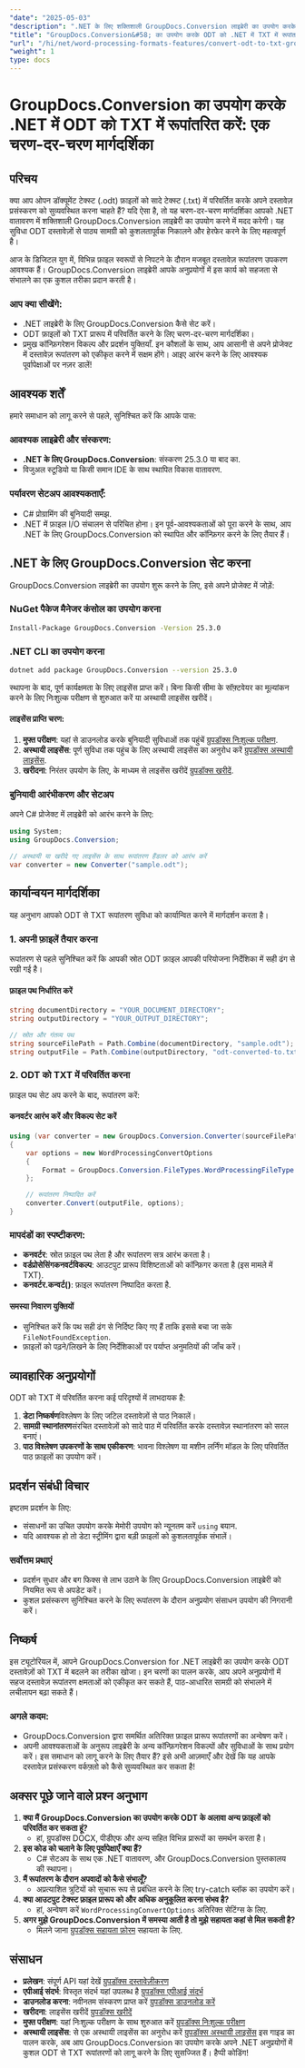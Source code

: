```yaml
---
"date": "2025-05-03"
"description": ".NET के लिए शक्तिशाली GroupDocs.Conversion लाइब्रेरी का उपयोग करके ओपन डॉक्यूमेंट टेक्स्ट फ़ाइलों (.odt) को सादे टेक्स्ट (.txt) में कुशलतापूर्वक परिवर्तित करना सीखें। इस आसान-से-अनुसरण ट्यूटोरियल के साथ अपने दस्तावेज़ प्रसंस्करण को सुव्यवस्थित करें।"
"title": "GroupDocs.Conversion&#58; का उपयोग करके ODT को .NET में TXT में रूपांतरित करें एक चरण-दर-चरण मार्गदर्शिका"
"url": "/hi/net/word-processing-formats-features/convert-odt-to-txt-groupdocs-net/"
"weight": 1
type: docs
---
```

# GroupDocs.Conversion का उपयोग करके .NET में ODT को TXT में रूपांतरित करें: एक चरण-दर-चरण मार्गदर्शिका
## परिचय
क्या आप ओपन डॉक्यूमेंट टेक्स्ट (.odt) फ़ाइलों को सादे टेक्स्ट (.txt) में परिवर्तित करके अपने दस्तावेज़ प्रसंस्करण को सुव्यवस्थित करना चाहते हैं? यदि ऐसा है, तो यह चरण-दर-चरण मार्गदर्शिका आपको .NET वातावरण में शक्तिशाली GroupDocs.Conversion लाइब्रेरी का उपयोग करने में मदद करेगी। यह सुविधा ODT दस्तावेज़ों से पाठ्य सामग्री को कुशलतापूर्वक निकालने और हेरफेर करने के लिए महत्वपूर्ण है।

आज के डिजिटल युग में, विभिन्न फ़ाइल स्वरूपों से निपटने के दौरान मजबूत दस्तावेज़ रूपांतरण उपकरण आवश्यक हैं। GroupDocs.Conversion लाइब्रेरी आपके अनुप्रयोगों में इस कार्य को सहजता से संभालने का एक कुशल तरीका प्रदान करती है। 
### आप क्या सीखेंगे:
- .NET लाइब्रेरी के लिए GroupDocs.Conversion कैसे सेट करें।
- ODT फ़ाइलों को TXT प्रारूप में परिवर्तित करने के लिए चरण-दर-चरण मार्गदर्शिका।
- प्रमुख कॉन्फ़िगरेशन विकल्प और प्रदर्शन युक्तियाँ.
इन कौशलों के साथ, आप आसानी से अपने प्रोजेक्ट में दस्तावेज़ रूपांतरण को एकीकृत करने में सक्षम होंगे। आइए आरंभ करने के लिए आवश्यक पूर्वापेक्षाओं पर नज़र डालें!
## आवश्यक शर्तें
हमारे समाधान को लागू करने से पहले, सुनिश्चित करें कि आपके पास:
### आवश्यक लाइब्रेरी और संस्करण:
- **.NET के लिए GroupDocs.Conversion**: संस्करण 25.3.0 या बाद का.
- विजुअल स्टूडियो या किसी समान IDE के साथ स्थापित विकास वातावरण.
### पर्यावरण सेटअप आवश्यकताएँ:
- C# प्रोग्रामिंग की बुनियादी समझ.
- .NET में फ़ाइल I/O संचालन से परिचित होना।
इन पूर्व-आवश्यकताओं को पूरा करने के साथ, आप .NET के लिए GroupDocs.Conversion को स्थापित और कॉन्फ़िगर करने के लिए तैयार हैं।
## .NET के लिए GroupDocs.Conversion सेट करना
GroupDocs.Conversion लाइब्रेरी का उपयोग शुरू करने के लिए, इसे अपने प्रोजेक्ट में जोड़ें:
### NuGet पैकेज मैनेजर कंसोल का उपयोग करना
```bash
Install-Package GroupDocs.Conversion -Version 25.3.0
```
### .NET CLI का उपयोग करना
```bash
dotnet add package GroupDocs.Conversion --version 25.3.0
```
स्थापना के बाद, पूर्ण कार्यक्षमता के लिए लाइसेंस प्राप्त करें। बिना किसी सीमा के सॉफ़्टवेयर का मूल्यांकन करने के लिए निःशुल्क परीक्षण से शुरुआत करें या अस्थायी लाइसेंस खरीदें।
#### लाइसेंस प्राप्ति चरण:
1. **मुफ्त परीक्षण**: यहां से डाउनलोड करके बुनियादी सुविधाओं तक पहुंचें [ग्रुपडॉक्स निःशुल्क परीक्षण](https://releases.groupdocs.com/conversion/net/).
2. **अस्थायी लाइसेंस**: पूर्ण सुविधा तक पहुंच के लिए अस्थायी लाइसेंस का अनुरोध करें [ग्रुपडॉक्स अस्थायी लाइसेंस](https://purchase.groupdocs.com/temporary-license/).
3. **खरीदना**: निरंतर उपयोग के लिए, के माध्यम से लाइसेंस खरीदें [ग्रुपडॉक्स खरीदें](https://purchase.groupdocs.com/buy).
### बुनियादी आरंभीकरण और सेटअप
अपने C# प्रोजेक्ट में लाइब्रेरी को आरंभ करने के लिए:
```csharp
using System;
using GroupDocs.Conversion;

// अस्थायी या खरीदे गए लाइसेंस के साथ रूपांतरण हैंडलर को आरंभ करें
var converter = new Converter("sample.odt");
```
## कार्यान्वयन मार्गदर्शिका
यह अनुभाग आपको ODT से TXT रूपांतरण सुविधा को कार्यान्वित करने में मार्गदर्शन करता है।
### 1. अपनी फ़ाइलें तैयार करना
रूपांतरण से पहले सुनिश्चित करें कि आपकी स्रोत ODT फ़ाइल आपकी परियोजना निर्देशिका में सही ढंग से रखी गई है।
#### फ़ाइल पथ निर्धारित करें
```csharp
string documentDirectory = "YOUR_DOCUMENT_DIRECTORY";
string outputDirectory = "YOUR_OUTPUT_DIRECTORY";

// स्रोत और गंतव्य पथ
string sourceFilePath = Path.Combine(documentDirectory, "sample.odt");
string outputFile = Path.Combine(outputDirectory, "odt-converted-to.txt");
```
### 2. ODT को TXT में परिवर्तित करना
फ़ाइल पथ सेट अप करने के बाद, रूपांतरण करें:
#### कनवर्टर आरंभ करें और विकल्प सेट करें
```csharp
using (var converter = new GroupDocs.Conversion.Converter(sourceFilePath))
{
    var options = new WordProcessingConvertOptions
    {
        Format = GroupDocs.Conversion.FileTypes.WordProcessingFileType.Txt
    };

    // रूपांतरण निष्पादित करें
    converter.Convert(outputFile, options);
}
```
### मापदंडों का स्पष्टीकरण:
- **कनवर्टर**: स्रोत फ़ाइल पथ लेता है और रूपांतरण सत्र आरंभ करता है।
- **वर्डप्रोसेसिंगकनवर्टविकल्प**: आउटपुट प्रारूप विशिष्टताओं को कॉन्फ़िगर करता है (इस मामले में TXT).
- **कनवर्टर.कन्वर्ट()**: फ़ाइल रूपांतरण निष्पादित करता है.
#### समस्या निवारण युक्तियों
- सुनिश्चित करें कि पथ सही ढंग से निर्दिष्ट किए गए हैं ताकि इससे बचा जा सके `FileNotFoundException`.
- फ़ाइलों को पढ़ने/लिखने के लिए निर्देशिकाओं पर पर्याप्त अनुमतियों की जाँच करें।
## व्यावहारिक अनुप्रयोगों
ODT को TXT में परिवर्तित करना कई परिदृश्यों में लाभदायक है:
1. **डेटा निष्कर्षण**विश्लेषण के लिए जटिल दस्तावेज़ों से पाठ निकालें।
2. **सामग्री स्थानांतरण**संरचित दस्तावेज़ों को सादे पाठ में परिवर्तित करके दस्तावेज़ स्थानांतरण को सरल बनाएं।
3. **पाठ विश्लेषण उपकरणों के साथ एकीकरण**: भावना विश्लेषण या मशीन लर्निंग मॉडल के लिए परिवर्तित पाठ फ़ाइलों का उपयोग करें।
## प्रदर्शन संबंधी विचार
इष्टतम प्रदर्शन के लिए:
- संसाधनों का उचित उपयोग करके मेमोरी उपयोग को न्यूनतम करें `using` बयान.
- यदि आवश्यक हो तो डेटा स्ट्रीमिंग द्वारा बड़ी फ़ाइलों को कुशलतापूर्वक संभालें।
### सर्वोत्तम प्रथाएं
- प्रदर्शन सुधार और बग फिक्स से लाभ उठाने के लिए GroupDocs.Conversion लाइब्रेरी को नियमित रूप से अपडेट करें।
- कुशल प्रसंस्करण सुनिश्चित करने के लिए रूपांतरण के दौरान अनुप्रयोग संसाधन उपयोग की निगरानी करें।
## निष्कर्ष
इस ट्यूटोरियल में, आपने GroupDocs.Conversion for .NET लाइब्रेरी का उपयोग करके ODT दस्तावेज़ों को TXT में बदलने का तरीका खोजा। इन चरणों का पालन करके, आप अपने अनुप्रयोगों में सहज दस्तावेज़ रूपांतरण क्षमताओं को एकीकृत कर सकते हैं, पाठ-आधारित सामग्री को संभालने में लचीलापन बढ़ा सकते हैं।
### अगले कदम:
- GroupDocs.Conversion द्वारा समर्थित अतिरिक्त फ़ाइल प्रारूप रूपांतरणों का अन्वेषण करें।
- अपनी आवश्यकताओं के अनुरूप लाइब्रेरी के अन्य कॉन्फ़िगरेशन विकल्पों और सुविधाओं के साथ प्रयोग करें।
इस समाधान को लागू करने के लिए तैयार हैं? इसे अभी आज़माएँ और देखें कि यह आपके दस्तावेज़ प्रसंस्करण वर्कफ़्लो को कैसे सुव्यवस्थित कर सकता है!
## अक्सर पूछे जाने वाले प्रश्न अनुभाग
1. **क्या मैं GroupDocs.Conversion का उपयोग करके ODT के अलावा अन्य फ़ाइलों को परिवर्तित कर सकता हूं?**
   - हां, ग्रुपडॉक्स DOCX, पीडीएफ और अन्य सहित विभिन्न प्रारूपों का समर्थन करता है।
2. **इस कोड को चलाने के लिए पूर्वापेक्षाएँ क्या हैं?**
   - C# सेटअप के साथ एक .NET वातावरण, और GroupDocs.Conversion पुस्तकालय की स्थापना।
3. **मैं रूपांतरण के दौरान अपवादों को कैसे संभालूँ?**
   - अप्रत्याशित त्रुटियों को सुचारू रूप से प्रबंधित करने के लिए try-catch ब्लॉक का उपयोग करें।
4. **क्या आउटपुट टेक्स्ट फ़ाइल प्रारूप को और अधिक अनुकूलित करना संभव है?**
   - हां, अन्वेषण करें `WordProcessingConvertOptions` अतिरिक्त सेटिंग्स के लिए.
5. **अगर मुझे GroupDocs.Conversion में समस्या आती है तो मुझे सहायता कहां से मिल सकती है?**
   - मिलने जाना [ग्रुपडॉक्स सहायता फ़ोरम](https://forum.groupdocs.com/c/conversion/10) सहायता के लिए.
## संसाधन
- **प्रलेखन**: संपूर्ण API यहां देखें [ग्रुपडॉक्स दस्तावेज़ीकरण](https://docs.groupdocs.com/conversion/net/)
- **एपीआई संदर्भ**: विस्तृत संदर्भ यहां उपलब्ध है [ग्रुपडॉक्स एपीआई संदर्भ](https://reference.groupdocs.com/conversion/net/)
- **डाउनलोड करना**: नवीनतम संस्करण प्राप्त करें [ग्रुपडॉक्स डाउनलोड करें](https://releases.groupdocs.com/conversion/net/)
- **खरीदना**: लाइसेंस खरीदें [ग्रुपडॉक्स खरीदें](https://purchase.groupdocs.com/buy)
- **मुफ्त परीक्षण**: यहां निःशुल्क परीक्षण के साथ शुरुआत करें [ग्रुपडॉक्स निःशुल्क परीक्षण](https://releases.groupdocs.com/conversion/net/)
- **अस्थायी लाइसेंस**: से एक अस्थायी लाइसेंस का अनुरोध करें [ग्रुपडॉक्स अस्थायी लाइसेंस](https://purchase.groupdocs.com/temporary-license/)
इस गाइड का पालन करके, अब आप GroupDocs.Conversion का उपयोग करके अपने .NET अनुप्रयोगों में कुशल ODT से TXT रूपांतरणों को लागू करने के लिए सुसज्जित हैं। हैप्पी कोडिंग!
